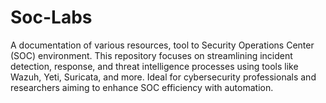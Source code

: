 # Soc-Labs
A documentation of various resources, tool  to Security Operations Center (SOC) environment. This repository focuses on streamlining incident detection, response, and threat intelligence processes using tools like Wazuh, Yeti, Suricata, and more. Ideal for cybersecurity professionals and researchers aiming to enhance SOC efficiency with automation.
